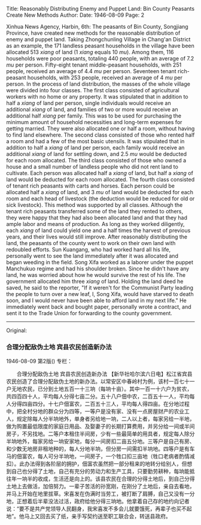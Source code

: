 Title: Reasonably Distributing Enemy and Puppet Land: Bin County Peasants Create New Methods
Author:
Date: 1946-08-09
Page: 2

Xinhua News Agency, Harbin, 6th: The peasants of Bin County, Songjiang Province, have created new methods for the reasonable distribution of enemy and puppet land. Taking Zhongchunling Village in Chang'an District as an example, the 171 landless peasant households in the village have been allocated 513 *xiang* of land (1 *xiang* equals 10 *mu*). Among them, 116 households were poor peasants, totaling 440 people, with an average of 7.2 *mu* per person. Fifty-eight tenant middle-peasant households, with 251 people, received an average of 4.4 *mu* per person. Seventeen tenant rich-peasant households, with 253 people, received an average of 4 *mu* per person. In the process of land distribution, the masses of the whole village were divided into four classes. The first class consisted of agricultural workers with no home or any property. It was stipulated that in addition to half a *xiang* of land per person, single individuals would receive an additional *xiang* of land, and families of two or more would receive an additional half *xiang* per family. This was to be used for purchasing the minimum amount of household necessities and long-term expenses for getting married. They were also allocated one or half a room, without having to find land elsewhere. The second class consisted of those who rented half a room and had a few of the most basic utensils. It was stipulated that in addition to half a *xiang* of land per person, each family would receive an additional *xiang* of land for settling down, and 2.5 *mu* would be deducted for each room allocated. The third class consisted of those who owned a house and a small number of landless people who did not rent land to cultivate. Each person was allocated half a *xiang* of land, but half a *xiang* of land would be deducted for each room allocated. The fourth class consisted of tenant rich peasants with carts and horses. Each person could be allocated half a *xiang* of land, and 3 *mu* of land would be deducted for each room and each head of livestock (the deduction would be reduced for old or sick livestock). This method was supported by all classes. Although the tenant rich peasants transferred some of the land they rented to others, they were happy that they had also been allocated land and that they had ample labor and means of production. As long as they worked diligently, each *xiang* of land could yield one and a half times the harvest of previous years, and their lives would still improve. After reasonably distributing the land, the peasants of the county went to work on their own land with redoubled efforts. Sun Kuangang, who had worked hard all his life, personally went to see the land immediately after it was allocated and began weeding in the field. Song Xifa worked as a laborer under the puppet Manchukuo regime and had his shoulder broken. Since he didn't have any land, he was worried about how he would survive the rest of his life. The government allocated him three *xiang* of land. Holding the land deed he saved, he said to the reporter, "If it weren't for the Communist Party leading the people to turn over a new leaf, I, Song Xifa, would have starved to death soon, and I would never have been able to afford land in my next life." He immediately went back and bought paper, personally wrote a contract, and sent it to the Trade Union for forwarding to the county government.



<hr /> 

Original: 


### 合理分配敌伪土地  宾县农民创造新办法

1946-08-09
第2版()
专栏：

　　合理分配敌伪土地
    宾县农民创造新办法
    【新华社哈尔滨六日电】松江省宾县农民创造了合理分配敌伪土地的新办法。以常安区中春岭村为例，该村一百七十一户无地农民，已分到土地五百一十三垧（每垧十亩）。其中一百一十六户为贫农，共四百四十人，平均每人分得七亩二分。五十八户佃中农，二百五十一人，平均每人分得四亩四分。十七户佃富农，二百五十三人，平均每人得四亩。在分地过程中，把全村分地的群众分为四等，一等户是没有家、没有一点房屋财产的农业工人，规定除每人分半垧地外，单身者另给地一垧，二人以上者，每家另给一半地，做为购置最低限度的家庭日用品、及娶妻子的长期打算费用，并另分给一间或半间房子，不另找地。二等户本租住半间房，少有一些最简单的用具者，规定每人除分半垧地外，每家另给一垧安家地，每分一间房扣二亩五分地。三等户是自己有房、和少数无地房非租地种的，每人分地半垧，但分房一间需扣半垧地。四等户是有车马的佃富农，每人可分半垧地，一间房子，一个牲口扣三亩地（牲口老病者酌情减扣）。此办法得到各阶层的拥护，佃富农虽然把一部分租来的地转分给别人，但想到自己也分得了土地，自己有充分的劳动力和生产工具，只要勤劳耕种，每垧能抵往年一垧半的收成，生活还是向上的。该县农民在合理的分得土地后，到自己分得土地上去做活，加倍努力。一辈子苦活的孙宽刚，在刚分了土地后，亲自去看地，并马上开始在地里拔草。宋喜发在伪满时当劳工，被打断了肩膊，自己又没有一分地，正想着后半辈没法过活，政府给他分得三垧地。他拿着自己存的地约向记者说：“要不是共产党领导人民翻身，我宋喜发不多会儿就要饿死，再辈子也买不起地”。他马上又回去买了纸，亲手写契约送至职工联合会，转送县政府。
